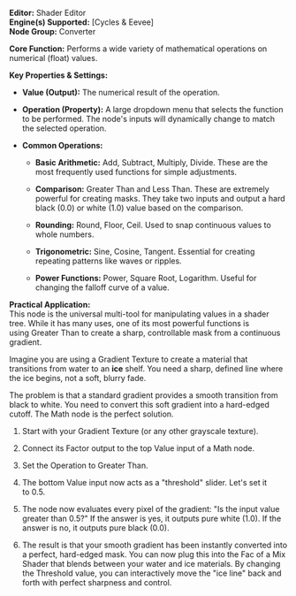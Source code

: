 **Editor:** Shader Editor  
**Engine(s) Supported:** [Cycles & Eevee]  
**Node Group:** Converter

**Core Function:** Performs a wide variety of mathematical operations on numerical (float) values.

**Key Properties & Settings:**

- **Value (Output):** The numerical result of the operation.
    
- **Operation (Property):** A large dropdown menu that selects the function to be performed. The node's inputs will dynamically change to match the selected operation.
    
- **Common Operations:**
    
    - **Basic Arithmetic:** Add, Subtract, Multiply, Divide. These are the most frequently used functions for simple adjustments.
        
    - **Comparison:** Greater Than and Less Than. These are extremely powerful for creating masks. They take two inputs and output a hard black (0.0) or white (1.0) value based on the comparison.
        
    - **Rounding:** Round, Floor, Ceil. Used to snap continuous values to whole numbers.
        
    - **Trigonometric:** Sine, Cosine, Tangent. Essential for creating repeating patterns like waves or ripples.
        
    - **Power Functions:** Power, Square Root, Logarithm. Useful for changing the falloff curve of a value.
        

**Practical Application:**  
This node is the universal multi-tool for manipulating values in a shader tree. While it has many uses, one of its most powerful functions is using Greater Than to create a sharp, controllable mask from a continuous gradient.

Imagine you are using a Gradient Texture to create a material that transitions from water to an **ice** shelf. You need a sharp, defined line where the ice begins, not a soft, blurry fade.

The problem is that a standard gradient provides a smooth transition from black to white. You need to convert this soft gradient into a hard-edged cutoff. The Math node is the perfect solution.

1. Start with your Gradient Texture (or any other grayscale texture).
    
2. Connect its Factor output to the top Value input of a Math node.
    
3. Set the Operation to Greater Than.
    
4. The bottom Value input now acts as a "threshold" slider. Let's set it to 0.5.
    
5. The node now evaluates every pixel of the gradient: "Is the input value greater than 0.5?" If the answer is yes, it outputs pure white (1.0). If the answer is no, it outputs pure black (0.0).
    
6. The result is that your smooth gradient has been instantly converted into a perfect, hard-edged mask. You can now plug this into the Fac of a Mix Shader that blends between your water and ice materials. By changing the Threshold value, you can interactively move the "ice line" back and forth with perfect sharpness and control.